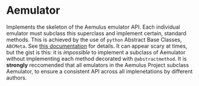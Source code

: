 # Aemulator
Implements the skeleton of the Aemulus emulator API. Each individual emulator must subclass this superclass and implement certain, standard methods. 
This is achieved by the use of `python` Abstract Base Classes, `ABCMeta`. See [this documentation](https://docs.python.org/2/library/abc.html#abc.abstractmethod) for details.
It can appear scary at times, but the gist is this: it is *impossible* to implement a subclass of Aemulator without implementing
 each method decorated with `@abstractmethod`. It is **strongly** reccomended that all emulators in the 
Aemulus Project subclass Aemulator, to ensure a consistent API across all implenetations by different authors. 

